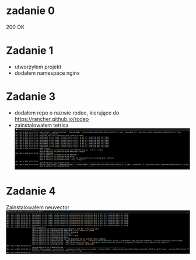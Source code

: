 # zadanie 0
200 OK

# Zadanie 1
 - utworzyłem projekt
 - dodałem namespace nginx

# Zadanie 3
 - dodałem repo o nazwie rodeo, kierujące do https://rancher.github.io/rodeo
 - zainstalowałem tetrisa ![](screenshots/1.png)

# Zadanie 4
Zainstalowałem neuvector ![](screenshots/2.png)
